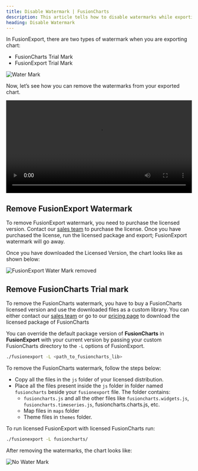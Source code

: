 ```yaml
---
title: Disable Watermark | FusionCharts
description: This article tells how to disable watermarks while exporting the chart in fusionexport.
heading: Disable Watermark
---
```


In FusionExport, there are two types of watermark when you are exporting chart:

- FusionCharts Trial Mark
- FusionExport Trial Mark

![Water Mark](/images/export-chart-with-watermark.png)

Now, let’s see how you can remove the watermarks from your exported chart.

<video width="100%" controls>
  <source src="/videos/disable-watermark-in-fusionexport.mp4" type="video/mp4">
</video>

## Remove FusionExport Watermark

To remove FusionExport watermark, you need to purchase the licensed version. Contact our [sales team](mailto:sales@fusioncharts.com) to purchase the license. Once you have purchased the license, run the licensed package and export; FusionExport watermark will go away.

Once you have downloaded the Licensed Version, the chart looks like as shown below:

![FusionExport Water Mark removed](/images/export-chart-without-export-watermark.png)

## Remove FusionCharts Trial mark

To remove the FusionCharts watermark, you have to buy a FusionCharts licensed version and use the downloaded files as a custom library. You can either contact our [sales team](mailto:sales@fusioncharts.com) or go to our [pricing page](https://www.fusioncharts.com/buy) to download the licensed package of FusionCharts

You can override the default package version of **FusionCharts** in **FusionExport** with your current version by passing your custom FusionCharts directory to the `-L` options of FusionExport.

```bash
./fusionexport -L <path_to_fusioncharts_lib>
```

To remove the FusionCharts watermark, follow the steps below:

- Copy all the files in the `js` folder of your licensed distribution.
- Place all the files present inside the `js` folder in folder named `fusioncharts` beside your `fusionexport` file. The folder contains:
  - `fusioncharts.js` and all the other files like `fusioncharts.widgets.js`, `fusioncharts.timeseries.js`, fusioncharts.charts.js, etc.
  - Map files in `maps` folder
  - Theme files in `themes` folder.

To run licensed FusionExport with licensed FusionCharts run:

```bash
./fusionexport -L fusioncharts/
```

After removing the watermarks, the chart looks like:

![No Water Mark](/images/export-chart-without-watermark.png)
